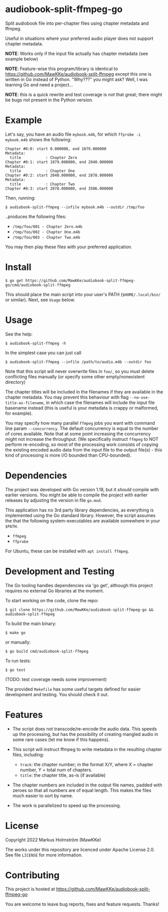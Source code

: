 # audiobook-split-ffmpeg-go

Split audiobook file into per-chapter files using chapter metadata and ffmpeg.

Useful in situations where your preferred audio player does not support chapter metadata.

**NOTE**: Works only if the input file actually has chapter metadata (see example below)

**NOTE**: Feature-wise this program/library is identical to
https://github.com/MawKKe/audiobook-split-ffmpeg except this one is written in
Go instead of Python. "Why???" you might ask? Well, I was learning Go
and need a project...

**NOTE**: this is a quick rewrite and test coverage is not that great; there might be bugs
not present in the Python version.

# Example

Let's say, you have an audio file `mybook.m4b`, for which `ffprobe -i mybook.m4b`
shows the following:

    Chapter #0:0: start 0.000000, end 1079.000000
    Metadata:
      title           : Chapter Zero
    Chapter #0:1: start 1079.000000, end 2040.000000
    Metadata:
      title           : Chapter One
    Chapter #0:2: start 2040.000000, end 2878.000000
    Metadata:
      title           : Chapter Two
    Chapter #0:3: start 2878.000000, end 3506.000000

Then, running:

    $ audiobook-split-ffmpeg --infile mybook.m4b --outdir /tmp/foo

..produces the following files:
- `/tmp/foo/001 - Chapter Zero.m4b`
- `/tmp/foo/002 - Chapter One.m4b`
- `/tmp/foo/003 - Chapter Two.m4b`

You may then play these files with your preferred application.

# Install

    $ go get https://github.com/MawKKe/audiobook-split-ffmpeg-go/cmd/audiobook-split-ffmpeg

This should place the main script into your user's PATH (`$HOME/.local/bin/` or
similar). Next, see `Usage` below.

# Usage

See the help:

    $ audiobook-split-ffmpeg -h

In the simplest case you can just call

    $ audiobook-split-ffmpeg --infile /path/to/audio.m4b --outdir foo

Note that this script will never overwrite files in `foo/`, so you must delete conflicting
files manually (or specify some other empty/nonexistent directory)

The chapter titles will be included in the filenames if they are available in
the chapter metadata. You may prevent this behaviour with flag `--no-use-title-as-filename`,
in which case the filenames will include the input file basename instead (this
is useful is your metadata is crappy or malformed, for example).

You may specify how many parallel `ffmpeg` jobs you want with command line param `--concurrency`.
The default concurrency is equal to the number of cores available. Note that at some point increasing
the concurrency might not increase the throughput. (We specifically instruct `ffmpeg` to NOT perform
re-encoding, so most of the processing work consists of copying the existing encoded audio data from the
input file to the output file(s) - this kind of processing is more I/O bounded than CPU-bounded).

# Dependencies
The project was developed with Go version 1.18, but it *should* compile with earlier versions.
You might be able to compile the project with earlier releases by adjusting the version in file `go.mod`.

This application has no 3rd party library dependencies, as everything is
implemented using the Go standard library. However, the script assumes
the that the following system-executables are available somewhere in your `$PATH`:

- `ffmpeg`
- `ffprobe`

For Ubuntu, these can be installed with `apt install ffmpeg`.

# Development and Testing

The Go tooling handles dependencies via 'go get', although this project
requires no external Go libraries at the moment.

To start working on the code, clone the repo:

    $ git clone https://github.com/MawKKe/audiobook-split-ffmpeg-go && audiobook-split-ffmpeg

To build the main binary:

    $ make go

or manually:

    $ go build cmd/audiobook-split-ffmpeg

To run tests:

    $ go test

(TODO: test coverage needs some improvement)

The provided `Makefile` has some useful targets defined for easier development and testing.
You should check it out.

# Features

- The script does not transcode/re-encode the audio data. This speeds up the processing, but has
  the possibility of creating mangled audio in some rare cases (let me know if this happens).

- This script will instruct ffmpeg to write metadata in the resulting chapter files, including:
  - `track`: the chapter number; in the format X/Y, where X = chapter number, Y = total num of chapters.
  - `title`: the chapter title, as-is (if available)

- The chapter numbers are included in the output file names, padded with zeroes so that all
  numbers are of equal length. This makes the files much easier to sort by name.

- The work is parallelized to speed up the processing.

# License

Copyright 2022 Markus Holmström (MawKKe)

The works under this repository are licenced under Apache License 2.0.
See file `LICENSE` for more information.

# Contributing

This project is hosted at https://github.com/MawKKe/audiobook-split-ffmpeg-go

You are welcome to leave bug reports, fixes and feature requests. Thanks!


